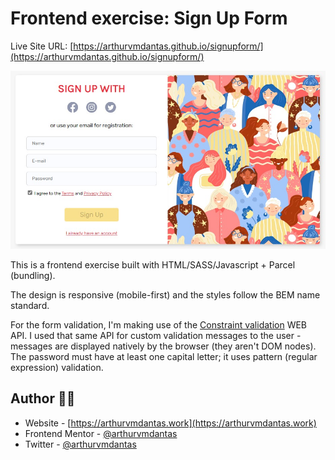 # Frontend exercise: Sign Up Form

Live Site URL: [https://arthurvmdantas.github.io/signupform/](https://arthurvmdantas.github.io/signupform/)

![Screen](./media/signup-screen.jpeg)

This is a frontend exercise built with HTML/SASS/Javascript + Parcel (bundling).

The design is responsive (mobile-first) and the styles follow the BEM name standard.

For the form validation, I'm making use of the [Constraint validation](https://developer.mozilla.org/en-US/docs/Web/API/Constraint_validation) WEB API. I used that same API for custom validation messages to the user - messages are displayed natively by the browser (they aren't DOM nodes). The password must have at least one capital letter; it uses pattern (regular expression) validation.

## Author 👨‍💻

- Website - [https://arthurvmdantas.work](https://arthurvmdantas.work)
- Frontend Mentor - [@arthurvmdantas](https://www.frontendmentor.io/profile/arthurvmdantas)
- Twitter - [@arthurvmdantas](https://www.twitter.com/arthurvmdantas)
